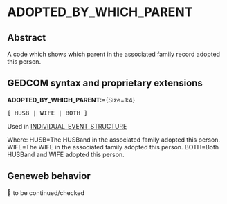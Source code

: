 ﻿<!-- licence GPL V2, cf https://github.com/TitiFix/geneweb -->
# ADOPTED_BY_WHICH_PARENT
## Abstract
A code which shows which parent in the associated family record adopted this person.


## GEDCOM syntax and proprietary extensions

**ADOPTED_BY_WHICH_PARENT**:={Size=1:4}
<pre>
[ HUSB | WIFE | BOTH ]
</pre>
Used in <a href=Ged.INDIVIDUAL_EVENT_STRUCTURE.md>INDIVIDUAL_EVENT_STRUCTURE</a><br />


Where:
HUSB=The HUSBand in the associated family adopted this person.
WIFE=The WIFE in the associated family adopted this person.
BOTH=Both HUSBand and WIFE adopted this person.

## Geneweb behavior



🚧 to be continued/checked


